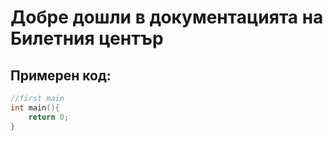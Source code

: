 # Добре дошли в документацията на Билетния център 
## Примерен код: 

```c
//first main
int main(){
    return 0;
}

```